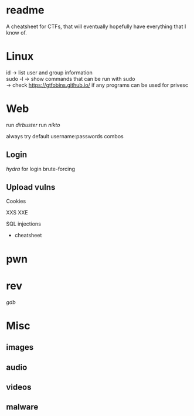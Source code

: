 # readme
A cheatsheet for CTFs, that will eventually hopefully have everything that I know of.

# Linux
id <user> -> list user and group information <br>
sudo -l -> show commands that can be run with sudo <br>
  -> check https://gtfobins.github.io/ if any programs can be used for privesc <br>
  
# Web
  run _dirbuster_
  run _nikto_
  
  always try default username:passwords combos
  
## Login
  _hydra_ for login brute-forcing

## Upload vulns
  
Cookies

XXS
XXE
  
SQL injections
  - cheatsheet

# pwn

# rev
_gdb_ 

# Misc
## images
## audio
## videos
## malware
